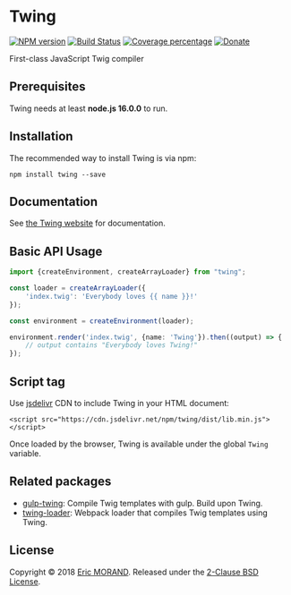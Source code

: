 # Twing
[![NPM version][npm-image]][npm-url] [![Build Status][build-image]][build-url] [![Coverage percentage][coveralls-image]][coveralls-url] [![Donate][donate-image]][donate-url]

First-class JavaScript Twig compiler

## Prerequisites

Twing needs at least **node.js 16.0.0** to run.

## Installation

The recommended way to install Twing is via npm:

```shell
npm install twing --save
```

## Documentation

See [the Twing website](https://twing.nightlycommit.com) for documentation.

## Basic API Usage

```typescript
import {createEnvironment, createArrayLoader} from "twing";

const loader = createArrayLoader({
    'index.twig': 'Everybody loves {{ name }}!'
});

const environment = createEnvironment(loader);

environment.render('index.twig', {name: 'Twing'}).then((output) => {
    // output contains "Everybody loves Twing!"
});
```

## Script tag

Use [jsdelivr](https://www.jsdelivr.com/) CDN to include Twing in your HTML document:

`<script src="https://cdn.jsdelivr.net/npm/twing/dist/lib.min.js"></script>`

Once loaded by the browser, Twing is available under the global `Twing` variable.

## Related packages

* [gulp-twing](https://www.npmjs.com/package/gulp-twing): Compile Twig templates with gulp. Build upon Twing.
* [twing-loader](https://www.npmjs.com/package/twing-loader): Webpack loader that compiles Twig templates using Twing.

## License

Copyright © 2018 [Eric MORAND](https://github.com/ericmorand). Released under the [2-Clause BSD License](https://github.com/ericmorand/twing/blob/master/LICENSE).

[npm-image]: https://badge.fury.io/js/twing.svg
[npm-url]: https://npmjs.org/package/twing
[build-image]: https://gitlab.com/nightlycommit/twing/badges/main/pipeline.svg
[build-url]: https://gitlab.com/nightlycommit/twing/-/pipelines
[coveralls-image]: https://coveralls.io/repos/gitlab/nightlycommit/twing/badge.svg
[coveralls-url]: https://coveralls.io/gitlab/nightlycommit/twing
[donate-image]: https://img.shields.io/badge/Donate-PayPal-green.svg
[donate-url]: https://www.paypal.com/cgi-bin/webscr?cmd=_s-xclick&hosted_button_id=7YZU3L2JL2KJA
